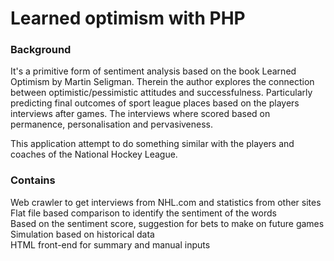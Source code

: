 # Learned optimism with PHP

### Background

It's a primitive form of sentiment analysis based on the book Learned Optimism by Martin Seligman. Therein the author explores the connection between optimistic/pessimistic attitudes and successfulness. Particularly predicting final outcomes of sport league places based on the players interviews after games. The interviews where scored based on permanence, personalisation and pervasiveness.

This application attempt to do something similar with the players and coaches of the National Hockey League.

### Contains

Web crawler to get interviews from NHL.com and statistics from other sites\
Flat file based comparison to identify the sentiment of the words\
Based on the sentiment score, suggestion for bets to make on future games\
Simulation based on historical data\
HTML front-end for summary and manual inputs

